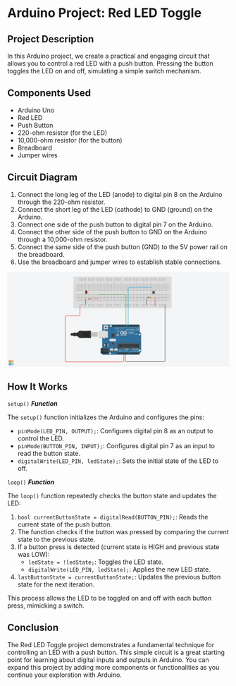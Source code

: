 # Arduino Project: Red LED Toggle

## Project Description

In this Arduino project, we create a practical and engaging circuit that allows you to control a red LED with a push button. Pressing the button toggles the LED on and off, simulating a simple switch mechanism.

## Components Used

- Arduino Uno
- Red LED
- Push Button
- 220-ohm resistor (for the LED)
- 10,000-ohm resistor (for the button)
- Breadboard
- Jumper wires

## Circuit Diagram

1. Connect the long leg of the LED (anode) to digital pin 8 on the Arduino through the 220-ohm resistor.
2. Connect the short leg of the LED (cathode) to GND (ground) on the Arduino.
3. Connect one side of the push button to digital pin 7 on the Arduino.
4. Connect the other side of the push button to GND on the Arduino through a 10,000-ohm resistor.
5. Connect the same side of the push button (GND) to the 5V power rail on the breadboard.
6. Use the breadboard and jumper wires to establish stable connections.

![Circuit diagram](https://github.com/MBenincasa/arduino-learning-projects/blob/main/red_led_toggle/red_led_toggle_design.png)

## How It Works

`setup()` ***Function***

The `setup()` function initializes the Arduino and configures the pins:

- `pinMode(LED_PIN, OUTPUT);`: Configures digital pin 8 as an output to control the LED.
- `pinMode(BUTTON_PIN, INPUT);`: Configures digital pin 7 as an input to read the button state.
- `digitalWrite(LED_PIN, ledState);`: Sets the initial state of the LED to off.

`loop()` ***Function***

The `loop()` function repeatedly checks the button state and updates the LED:

1. `bool currentButtonState = digitalRead(BUTTON_PIN);`: Reads the current state of the push button.
2. The function checks if the button was pressed by comparing the current state to the previous state.
3. If a button press is detected (current state is HIGH and previous state was LOW):
   - `ledState = !ledState;`: Toggles the LED state.
   - `digitalWrite(LED_PIN, ledState);`: Applies the new LED state.
4. `lastButtonState = currentButtonState;`: Updates the previous button state for the next iteration.

This process allows the LED to be toggled on and off with each button press, mimicking a switch.

## Conclusion

The Red LED Toggle project demonstrates a fundamental technique for controlling an LED with a push button. This simple circuit is a great starting point for learning about digital inputs and outputs in Arduino. You can expand this project by adding more components or functionalities as you continue your exploration with Arduino.
